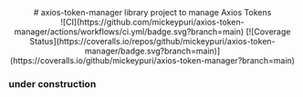 <div align="center">
# axios-token-manager
library project to manage Axios Tokens
</div>

<div align="center">
![CI](https://github.com/mickeypuri/axios-token-manager/actions/workflows/ci.yml/badge.svg?branch=main)
[![Coverage Status](https://coveralls.io/repos/github/mickeypuri/axios-token-manager/badge.svg?branch=main)](https://coveralls.io/github/mickeypuri/axios-token-manager?branch=main)
</div>


### under construction